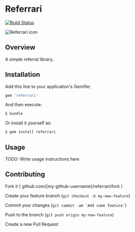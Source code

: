 # Referrari
[![Build Status](https://travis-ci.org/foxio/referrari.svg)](https://travis-ci.org/foxio/referrari)

![Referrari icon](http://foxiowebsite.s3.amazonaws.com/wp-content/uploads/2014/10/referrari-logo-128.png)

## Overview

A simple referral library.

## Installation


Add this line to your application's Gemfile:

```bash
gem 'referrari'
```


And then execute:

```bash
$ bundle
```


Or install it yourself as:


```bash
$ gem install referrari
```

## Usage

TODO: Write usage instructions here


## Contributing

Fork it ( github.com/[my-github-username]/referrari/fork )

Create your feature branch (`git checkout -b my-new-feature`)

Commit your changes (`git commit -am 'Add some feature'`)

Push to the branch (`git push origin my-new-feature`)

Create a new Pull Request
